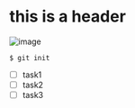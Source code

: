 # this is a header

![image](https://github.com/hidexxxxx/skills-communicate-using-markdown/assets/131157944/5c956235-2e34-4d7c-a613-237143cfc5f3)

```
$ git init
```

- [ ] task1
- [ ] task2
- [ ] task3
